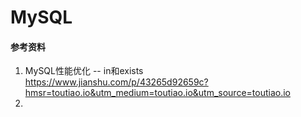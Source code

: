 # MySQL
#### 参考资料
1. MySQL性能优化 -- in和exists
https://www.jianshu.com/p/43265d92659c?hmsr=toutiao.io&utm_medium=toutiao.io&utm_source=toutiao.io
2. 
